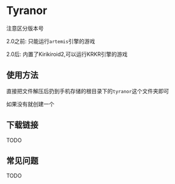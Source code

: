 # Tyranor

注意区分版本号

2.0之前: 只能运行`artemis`引擎的游戏

2.0后: 内置了Kirikiroid2,可以运行KRKR引擎的游戏

## 使用方法

直接把文件解压后扔到手机存储的根目录下的`tyranor`这个文件夹即可

如果没有就创建一个

## 下载链接

TODO

## 常见问题

TODO